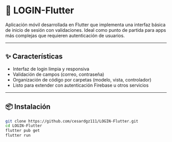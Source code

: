 # 📱 LOGIN-Flutter

Aplicación móvil desarrollada en Flutter que implementa una interfaz básica de inicio de sesión con validaciones. Ideal como punto de partida para apps más complejas que requieren autenticación de usuarios.

---

## ✨ Características

- Interfaz de login limpia y responsiva
- Validación de campos (correo, contraseña)
- Organización de código por carpetas (modelo, vista, controlador)
- Listo para extender con autenticación Firebase u otros servicios

---

## 📦 Instalación

```bash
git clone https://github.com/cesardgz111/LOGIN-Flutter.git
cd LOGIN-Flutter
flutter pub get
flutter run
